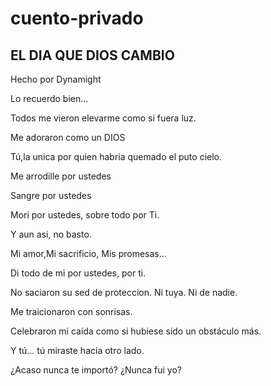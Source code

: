 # cuento-privado

## EL DIA QUE DIOS CAMBIO

Hecho por Dynamight

Lo recuerdo bien...

Todos me vieron elevarme como si fuera luz.

Me adoraron como un DIOS

Tú,la unica por quien habria quemado el puto cielo.


Me arrodille por ustedes

Sangre por ustedes

Mori por ustedes, sobre todo por Ti.

Y aun asi, no basto.

Mi amor,Mi  sacrificio, Mis promesas...

Di todo de mi por ustedes, por ti.

No saciaron su sed de proteccion. Ni tuya. Ni de nadie.


Me traicionaron con sonrisas.

Celebraron mi caída como si hubiese sido un obstáculo más.

Y tú... tú miraste hacia otro lado.

¿Acaso nunca te importó? ¿Nunca fui yo?